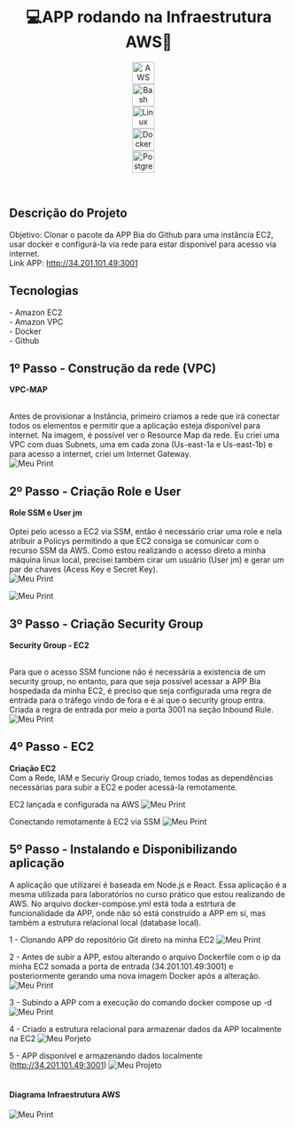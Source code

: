 <h1 align="center">💻APP rodando na Infraestrutura AWS🚀</h1>
<!--<div align="center">--!>

<p align="center" >
    <img 
        alt="AWS"
        title="AWS" 
        width="40px" 
        style="display: block; margin: auto; padding-right: 20px;" 
        src="https://cdn.jsdelivr.net/gh/devicons/devicon@latest/icons/amazonwebservices/amazonwebservices-original-wordmark.svg"/>          
    <img 
        alt="Bash" 
        title="Bash"
        width="40px" 
        style="display: block; margin: auto; padding-right: 20px;" 
        src="https://cdn.jsdelivr.net/gh/devicons/devicon@latest/icons/bash/bash-plain.svg"/>
    <img 
        alt="Linux" 
        title="Linux"
        width="40px" 
        style="display: block; margin: auto; padding-right: 20px;" 
        src="https://cdn.jsdelivr.net/gh/devicons/devicon@latest/icons/linux/linux-original.svg"/>
    <img 
        alt="Docker"
        title="Docker" 
        width="40px" 
        style="display: block; margin: auto; padding-right: 20px;" 
        src="https://cdn.jsdelivr.net/gh/devicons/devicon@latest/icons/docker/docker-original.svg"/>
    <img 
        alt="Postgresql" 
        title="Postgresql"
        width="40px" 
        style="display: block; margin: auto; padding-right: 20px;" 
        src="https://cdn.jsdelivr.net/gh/devicons/devicon@latest/icons/postgresql/postgresql-plain-wordmark.svg"/>
</p><br/>

<h2> Descrição do Projeto </h2>

Objetivo: Clonar o pacote da APP Bia do Github para uma instância EC2, usar docker e configurá-la via rede para estar disponível para acesso via internet. </a><br>
Link APP: http://34.201.101.49:3001

<div>
  <h2> Tecnologias </h2>
  - Amazon EC2 <br>
  - Amazon VPC <br>
  - Docker <br>
  - Github <br>
</div> <a>

<h2>1º Passo - Construção da rede (VPC)</h2>
<b> VPC-MAP </b> <br><br>

Antes de provisionar a Instância, primeiro criamos a rede que irá conectar todos os elementos e permitir que a aplicação esteja disponível para internet. Na imagem, é possível ver o Resource Map da rede. Eu criei uma VPC com duas Subnets, uma em cada zona (Us-east-1a e Us-east-1b) e para acesso a internet, criei um Internet Gateway.
<br>
![Meu Print](https://github.com/JM-Spinelli/Minhas-Imagens/raw/main/VPC.png)

<h2>2º Passo - Criação Role e User</h2>

<b> Role SSM e User jm </b> <br><br>
Optei pelo acesso a EC2 via SSM, então é necessário criar uma role e nela atribuir a Policys permitindo a que EC2 consiga se comunicar com o recurso SSM da AWS. Como estou realizando o acesso direto a minha máquina linux local, precisei também cirar um usuário (User jm) e gerar um par de chaves (Acess Key e Secret Key). 
<br>
![Meu Print](https://github.com/JM-Spinelli/Minhas-Imagens/raw/main/Role-ssm.png)

![Meu Print](https://github.com/JM-Spinelli/Minhas-Imagens/raw/main/User-And-AcessKey.png)

<h2>3º Passo - Criação Security Group</h2>
<b>Security Group - EC2</b> <br><br>

Para que o acesso SSM funcione não é necessária a existencia de um security group, no entanto, para que seja possível acessar a APP Bia hospedada da minha EC2, é preciso que seja configurada uma regra de entrada para o tráfego vindo de fora e é ai que o security group entra. Criada a regra de entrada por meio a porta 3001 na seção Inbound Rule. 
![Meu Print](https://github.com/JM-Spinelli/Minhas-Imagens/raw/main/Security-group-Inbound.png)

<h2>4º Passo - EC2 </h2>

<b>Criação EC2</b> <br>
Com a Rede, IAM e Securiy Group criado, temos todas as dependências necessárias para subir a EC2 e poder acessá-la remotamente. <br>

EC2 lançada e configurada na AWS
![Meu Print](https://github.com/JM-Spinelli/Minhas-Imagens/raw/main/ec2.png)

Conectando remotamente à EC2 via SSM
![Meu Print](https://github.com/JM-Spinelli/Minhas-Imagens/raw/main/acesso-ssm.png)

<h2>5º Passo - Instalando e Disponibilizando aplicação</h2>

A aplicação que utilizarei é baseada em Node.js e React. Essa aplicação é a mesma utilizada para laboratórios no curso prático que estou realizando de AWS. No arquivo docker-compose.yml está toda a estrtura de funcionalidade da APP, onde não só está construído a APP em sí, mas também a estrutura relacional local (database local). 

1 - Clonando APP do repositório Git direto na minha EC2
![Meu Print](https://github.com/JM-Spinelli/Minhas-Imagens/raw/main/clonado-projeto-Api.png)

2 - Antes de subir a APP, estou alterando o arquivo Dockerfile com o ip da minha EC2 somada a porta de entrada (34.201.101.49:3001) e posteriormente gerando uma nova imagem Docker após a alteração. 
![Meu Print](https://github.com/JM-Spinelli/Minhas-Imagens/raw/main/Alterando-Ip.png)

3 - Subindo a APP com a execução do comando docker compose up -d
![Meu Print](https://github.com/JM-Spinelli/Minhas-Imagens/raw/main/Api-no-ar.png)

4 - Criado a estrutura relacional para armazenar dados da APP localmente na EC2
![Meu Porjeto](https://github.com/JM-Spinelli/Minhas-Imagens/raw/main/Estrutura-relacional-criada.png)

5 - APP disponível e armazenando dados localmente (http://34.201.101.49:3001)
![Meu Projeto](https://github.com/JM-Spinelli/Minhas-Imagens/raw/main/Api-disponivel%20e%20persistindo%20dados.png) 
<br><br>

<h4>Diagrama Infraestrutura AWS</h4>

![Meu Print](https://github.com/JM-Spinelli/Minhas-Imagens/raw/main/esquema-infra-aws.PNG)
